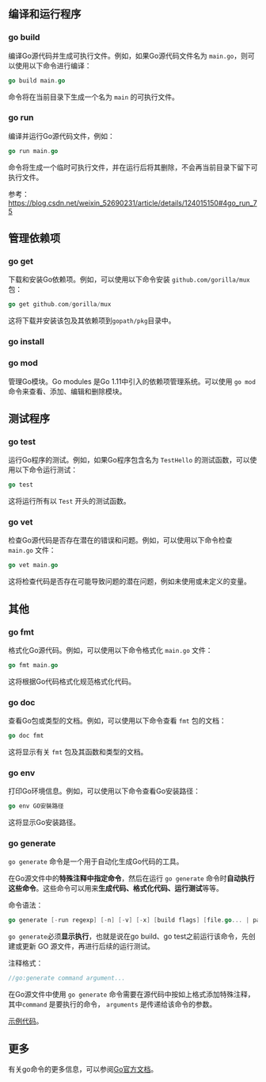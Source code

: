 ## 编译和运行程序

### go build

编译Go源代码并生成可执行文件。例如，如果Go源代码文件名为 `main.go`，则可以使用以下命令进行编译：

```go
go build main.go
```

命令将在当前目录下生成一个名为 `main` 的可执行文件。

### go run

编译并运行Go源代码文件，例如：

```go
go run main.go
```

命令将生成一个临时可执行文件，并在运行后将其删除，不会再当前目录下留下可执行文件。

参考：https://blog.csdn.net/weixin_52690231/article/details/124015150#4go_run_75

## 管理依赖项

### go get

下载和安装Go依赖项。例如，可以使用以下命令安装 `github.com/gorilla/mux` 包：

```go
go get github.com/gorilla/mux
```

这将下载并安装该包及其依赖项到`gopath/pkg`目录中。

### go install



### go mod

管理Go模块。Go modules 是Go 1.11中引入的依赖项管理系统。可以使用 `go mod` 命令来查看、添加、编辑和删除模块。

## 测试程序

### go test

运行Go程序的测试。例如，如果Go程序包含名为 `TestHello` 的测试函数，可以使用以下命令运行测试：

```go
go test
```

这将运行所有以 `Test` 开头的测试函数。

### go vet

检查Go源代码是否存在潜在的错误和问题。例如，可以使用以下命令检查 `main.go` 文件：

```go
go vet main.go
```

这将检查代码是否存在可能导致问题的潜在问题，例如未使用或未定义的变量。

## 其他

### go fmt

格式化Go源代码。例如，可以使用以下命令格式化 `main.go` 文件：

```go
go fmt main.go
```

这将根据Go代码格式化规范格式化代码。

### go doc

查看Go包或类型的文档。例如，可以使用以下命令查看 `fmt` 包的文档：

```go
go doc fmt
```

这将显示有关 `fmt` 包及其函数和类型的文档。

### go env

打印Go环境信息。例如，可以使用以下命令查看Go安装路径：

```go
go env GO安裝路径
```

这将显示Go安装路径。

### go generate

`go generate` 命令是一个用于自动化生成Go代码的工具。

在Go源文件中的**特殊注释中指定命令**，然后在运行 `go generate` 命令时**自动执行这些命令**。这些命令可以用来**生成代码、格式化代码、运行测试**等等。

命令语法：

```go
go generate [-run regexp] [-n] [-v] [-x] [build flags] [file.go... | packages]
```

`go generate`必须**显示执行**，也就是说在go build、go test之前运行该命令，先创建或更新 GO 源文件，再进行后续的运行测试。

注释格式：

```go
//go:generate command argument...
```

在Go源文件中使用 `go generate` 命令需要在源代码中按如上格式添加特殊注释，其中`command` 是要执行的命令， `arguments` 是传递给该命令的参数。

[示例代码](./generate.go)。

## 更多

有关go命令的更多信息，可以参阅[Go官方文档](https://go.dev/doc/)。

